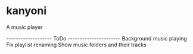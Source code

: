 # kanyoni

A music player

------------------- ToDo ----------------------
Background music playing
Fix playlist renaming
Show music folders and their tracks


